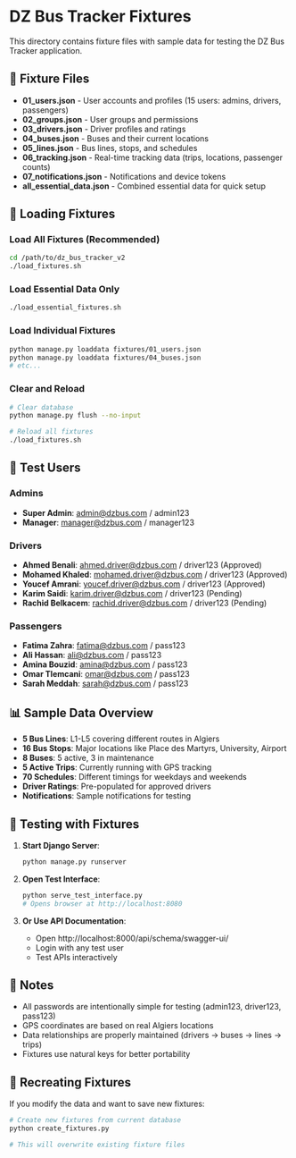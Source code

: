 # DZ Bus Tracker Fixtures

This directory contains fixture files with sample data for testing the DZ Bus Tracker application.

## 📁 Fixture Files

- **01_users.json** - User accounts and profiles (15 users: admins, drivers, passengers)
- **02_groups.json** - User groups and permissions
- **03_drivers.json** - Driver profiles and ratings
- **04_buses.json** - Buses and their current locations
- **05_lines.json** - Bus lines, stops, and schedules
- **06_tracking.json** - Real-time tracking data (trips, locations, passenger counts)
- **07_notifications.json** - Notifications and device tokens
- **all_essential_data.json** - Combined essential data for quick setup

## 🚀 Loading Fixtures

### Load All Fixtures (Recommended)
```bash
cd /path/to/dz_bus_tracker_v2
./load_fixtures.sh
```

### Load Essential Data Only
```bash
./load_essential_fixtures.sh
```

### Load Individual Fixtures
```bash
python manage.py loaddata fixtures/01_users.json
python manage.py loaddata fixtures/04_buses.json
# etc...
```

### Clear and Reload
```bash
# Clear database
python manage.py flush --no-input

# Reload all fixtures
./load_fixtures.sh
```

## 👥 Test Users

### Admins
- **Super Admin**: admin@dzbus.com / admin123
- **Manager**: manager@dzbus.com / manager123

### Drivers
- **Ahmed Benali**: ahmed.driver@dzbus.com / driver123 (Approved)
- **Mohamed Khaled**: mohamed.driver@dzbus.com / driver123 (Approved)
- **Youcef Amrani**: youcef.driver@dzbus.com / driver123 (Approved)
- **Karim Saidi**: karim.driver@dzbus.com / driver123 (Pending)
- **Rachid Belkacem**: rachid.driver@dzbus.com / driver123 (Pending)

### Passengers
- **Fatima Zahra**: fatima@dzbus.com / pass123
- **Ali Hassan**: ali@dzbus.com / pass123
- **Amina Bouzid**: amina@dzbus.com / pass123
- **Omar Tlemcani**: omar@dzbus.com / pass123
- **Sarah Meddah**: sarah@dzbus.com / pass123

## 📊 Sample Data Overview

- **5 Bus Lines**: L1-L5 covering different routes in Algiers
- **16 Bus Stops**: Major locations like Place des Martyrs, University, Airport
- **8 Buses**: 5 active, 3 in maintenance
- **5 Active Trips**: Currently running with GPS tracking
- **70 Schedules**: Different timings for weekdays and weekends
- **Driver Ratings**: Pre-populated for approved drivers
- **Notifications**: Sample notifications for testing

## 🧪 Testing with Fixtures

1. **Start Django Server**:
   ```bash
   python manage.py runserver
   ```

2. **Open Test Interface**:
   ```bash
   python serve_test_interface.py
   # Opens browser at http://localhost:8080
   ```

3. **Or Use API Documentation**:
   - Open http://localhost:8000/api/schema/swagger-ui/
   - Login with any test user
   - Test APIs interactively

## 📝 Notes

- All passwords are intentionally simple for testing (admin123, driver123, pass123)
- GPS coordinates are based on real Algiers locations
- Data relationships are properly maintained (drivers → buses → lines → trips)
- Fixtures use natural keys for better portability

## 🔄 Recreating Fixtures

If you modify the data and want to save new fixtures:

```bash
# Create new fixtures from current database
python create_fixtures.py

# This will overwrite existing fixture files
```